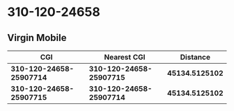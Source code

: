 # 310-120-24658
## Virgin Mobile


| CGI | Nearest CGI | Distance |
|-----|-------------|----------|
| **310-120-24658-25907714** | **310-120-24658-25907715** | **45134.5125102** |
| **310-120-24658-25907715** | **310-120-24658-25907714** | **45134.5125102** |
